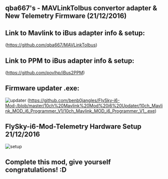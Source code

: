 ## qba667's - MAVLinkToIbus convertor adapter & New Telemetry Firmware (21/12/2016)

## Link to Mavlink to iBus adapter info & setup: 
(https://github.com/qba667/MAVLinkToIbus)

## Link to PPM to iBus adapter info & setup: 
(https://github.com/povlhp/iBus2PPM)

## Firmware updater .exe: 
![updater](https://github.com/benb0jangles/FlySky-i6-Mod-/blob/master/Images%20for%20readme/Mavlink-screen-1.jpg)
(https://github.com/benb0jangles/FlySky-i6-Mod-/blob/master/10ch%20Mavlink%20Mod%20i6%20Updater/10ch_Mavlink_MOD_i6_Programmer_V1/10ch_Mavlink_MOD_i6_Programmer_V1_.exe)


## FlySky-i6-Mod-Telemetry Hardware Setup 21/12/2016
![setup](https://github.com/benb0jangles/FlySky-i6-Mod-/blob/master/10ch%20Mavlink%20Mod%20i6%20Updater/ibus-i6-idea2.jpg)

## Complete this mod, give yourself congratulations! :D
